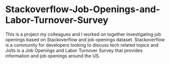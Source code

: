# Stackoverflow-Job-Openings-and-Labor-Turnover-Survey
This is a project my colleagues and I worked on together investigating job openings based on Stackoverflow and job openings dataset. Stackoverflow is a community for developers looking to discuss tech related topics and Jolts is a Job Openings and Labor Turnover Survey that provides information and job openings around the US. 
